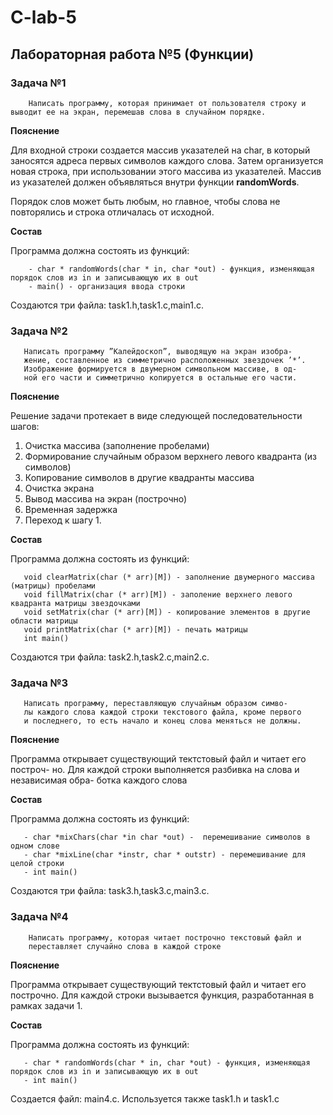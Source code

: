 # C-lab-5

## Лабораторная работа №5 (Функции)

### Задача №1

```
    Написать программу, которая принимает от пользователя строку и
выводит ее на экран, перемешав слова в случайном порядке.
```

**Пояснение**

Для входной строки создается массив указателей на char, в который заносятся
адреса первых символов каждого слова. Затем организуется новая строка, при использовании этого
массива из указателей. Массив из указателей должен объявляться внутри функции **randomWords**.

Порядок слов может быть любым, но главное, чтобы слова не повторялись и строка отличалась от исходной.

**Состав**

Программа должна состоять из функций:

```
    - char * randomWords(char * in, char *out) - функция, изменяющая порядок слов из in и записывающую их в out
    - main() - организация ввода строки
```

Создаются три файла: task1.h,task1.c,main1.c.

### Задача №2

```
   Написать программу ”Калейдоскоп”, выводящую на экран изобра-
   жение, составленное из симметрично расположенных звездочек ’*’.
   Изображение формируется в двумерном символьном массиве, в од-
   ной его части и симметрично копируется в остальные его части.
```

**Пояснение**

Решение задачи протекает в виде следующей последовательности шагов:

1. Очистка массива (заполнение пробелами)
1. Формирование случайным образом верхнего левого квадранта (из символов)
1. Копирование символов в другие квадранты массива
1. Очистка экрана
1. Вывод массива на экран (построчно)
1. Временная задержка
1. Переход к шагу 1.

**Состав**

Программа должна состоять из функций:

```
   void clearMatrix(char (* arr)[M]) - заполнение двумерного массива (матрицы) пробелами
   void fillMatrix(char (* arr)[M]) - заполение верхнего левого квадранта матрицы звездочками
   void setMatrix(char (* arr)[M]) - копирование элементов в другие области матрицы
   void printMatrix(char (* arr)[M]) - печать матрицы
   int main()
```

Создаются три файла: task2.h,task2.c,main2.c.

### Задача №3

```
   Написать программу, переставляющую случайным образом симво-
   лы каждого слова каждой строки текстового файла, кроме первого
   и последнего, то есть начало и конец слова меняться не должны.
```

**Пояснение**

Программа открывает существующий тектстовый файл и читает его построч-
но. Для каждой строки выполняется разбивка на слова и независимая обра-
ботка каждого слова

**Состав**

Программа должна состоять из функций:

```
   - char *mixChars(char *in char *out) -  перемешивание символов в одном слове
   - char *mixLine(char *instr, char * outstr) - перемешивание для целой строки
   - int main()
```

Создаются три файла: task3.h,task3.c,main3.c.

### Задача №4

```
    Написать программу, которая читает построчно текстовый файл и
    переставляет случайно слова в каждой строке
```

**Пояснение**

Программа открывает существующий тектстовый файл и читает его построчно. 
Для каждой строки вызывается функция, разработанная в рамках задачи 1.


**Состав**

Программа должна состоять из функций:

```
   - char * randomWords(char * in, char *out) - функция, изменяющая порядок слов из in и записывающую их в out
   - int main()
```

Создается файл: main4.c. Используется также task1.h и task1.c

